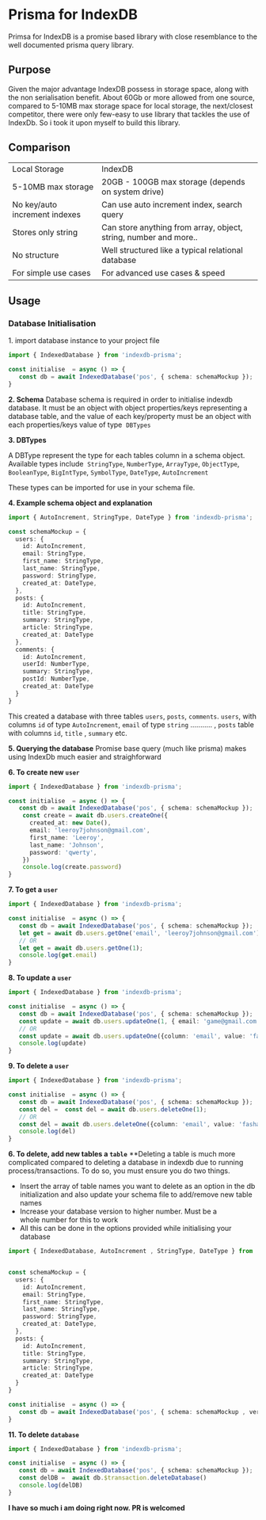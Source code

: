 # Prisma for IndexDB

Primsa for IndexDB is a promise based library with close resemblance to the well documented prisma query library.

## Purpose

Given the major advantage IndexDB possess in storage space, along with the non serialisation benefit. About 60Gb or more allowed from one source, compared to 5-10MB max storage space for local storage, the next/closest competitor, there were only few-easy to use library that tackles the use of IndexDb. So i took it upon myself to build this library.

## Comparison

|     |     |
| --- | --- |
| Local Storage | IndexDB |
| 5-10MB max storage | 20GB - 100GB max storage (depends on system drive) |
| No key/auto increment indexes | Can use auto increment index, search query |
| Stores only string | Can store anything from array, object, string, number and more.. |
| No structure | Well structured like a typical relational database |
| For simple use cases | For advanced use cases & speed |

## Usage

### Database Initialisation

1\. import database instance to your project file

```typescript
import { IndexedDatabase } from 'indexdb-prisma';

const initialise  = async () => {
   const db = await IndexedDatabase('pos', { schema: schemaMockup });
}
```

**2\. Schema**
Database schema is required in order to initialise indexdb database. It must be an object with object properties/keys representing a database table, and the value of each key/property must be an object with each properties/keys value of type  `DBTypes`

**3\. DBTypes**

A DBType represent the type for each tables column in a schema object. Available types include 
`StringType`, `NumberType`, `ArrayType`, `ObjectType`, `BooleanType`, `BigIntType`, `SymbolType`, `DateType`, `AutoIncrement`

These types can be imported for use in your schema file.

**4\. Example schema object and explanation**

```typescript
import { AutoIncrement, StringType, DateType } from 'indexdb-prisma';

const schemaMockup = {
  users: {
    id: AutoIncrement,
    email: StringType,
    first_name: StringType,
    last_name: StringType,
    password: StringType,
    created_at: DateType,
  },
  posts: {
    id: AutoIncrement,
    title: StringType,
    summary: StringType,
    article: StringType,
    created_at: DateType
  },
  comments: {
    id: AutoIncrement,
    userId: NumberType,
    summary: StringType,
    postId: NumberType,
    created_at: DateType
  }
}
```

This created a database with three tables `users`, `posts`, `comments`. `users`, with columns `id` of type `AutoIncrement`, `email` of type `string` ........... , `posts` table with columns `id`, `title` , `summary` etc.

**5\. Querying the database**
Promise base query (much like prisma) makes using IndexDb much easier and straighforward

**6\. To create new `user`**

```typescript
import { IndexedDatabase } from 'indexdb-prisma';

const initialise  = async () => {
   const db = await IndexedDatabase('pos', { schema: schemaMockup });
    const create = await db.users.createOne({
      created_at: new Date(),
      email: 'leeroy7johnson@gmail.com',
      first_name: 'Leeroy',
      last_name: 'Johnson',
      password: 'qwerty',
    })
    console.log(create.password)
}
```

**7\. To get a `user`**

```typescript
import { IndexedDatabase } from 'indexdb-prisma';

const initialise  = async () => {
   const db = await IndexedDatabase('pos', { schema: schemaMockup });
   let get = await db.users.getOne('email', 'leeroy7johnson@gmail.com');
   // OR
   let get = await db.users.getOne(1);
   console.log(get.email)
}
```

**8\. To update a `user`**

```typescript
import { IndexedDatabase } from 'indexdb-prisma';

const initialise  = async () => {
   const db = await IndexedDatabase('pos', { schema: schemaMockup });
   const update = await db.users.updateOne(1, { email: 'game@gmail.com' })
   // OR
   const update = await db.users.updateOne({column: 'email', value: 'fashanutosin7@gmail.com'}, { email: 'game@gmail.com' })
   console.log(update)
}
```

**9\. To delete a `user`**

```typescript
import { IndexedDatabase } from 'indexdb-prisma';

const initialise  = async () => {
   const db = await IndexedDatabase('pos', { schema: schemaMockup });
   const del =  const del = await db.users.deleteOne(1);
   // OR
   const del = await db.users.deleteOne({column: 'email', value: 'fashanutosin7@gmail.com'})
   console.log(del)
}
```

**6\. To delete, add new tables a `table`**
**Deleting a table is much more complicated compared to deleting a database in indexdb due to running process/transactions. To do so, you must ensure you do two things.

- Insert the array of table names you want to delete as an option in the db initialization and also update your schema file to add/remove new table names
- Increase your database version to higher number. Must be a whole number for this to work
- All this can be done in the options provided while initialising your database

```typescript
import { IndexedDatabase, AutoIncrement , StringType, DateType } from 'indexdb-prisma';


const schemaMockup = {
  users: {
    id: AutoIncrement,
    email: StringType,
    first_name: StringType,
    last_name: StringType,
    password: StringType,
    created_at: DateType,
  },
  posts: {
    id: AutoIncrement,
    title: StringType,
    summary: StringType,
    article: StringType,
    created_at: DateType
  }
}

const initialise  = async () => {
   const db = await IndexedDatabase('pos', { schema: schemaMockup , version: 2, deleteTables: ['comments']})
}
```

**11\. To delete `database`**

```typescript
import { IndexedDatabase } from 'indexdb-prisma';

const initialise  = async () => {
   const db = await IndexedDatabase('pos', { schema: schemaMockup });
   const delDB =  await db.$transaction.deleteDatabase()
   console.log(delDB)
}
```

**I have so much i am doing right now. PR is welcomed**